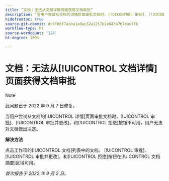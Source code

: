 ```yaml
---
title: ”文档：无法从文档详情页面获得文档审批“
description: “当用户尝试从文档的详情页面审批文档时，[!UICONTROL 审批]、[!UICONTROL 审批并更改]，和[!UICONTROL 拒绝]按钮不可用，用户无法对文档做出决定。”
hidefromtoc: true
source-git-commit: de7f66f7acba1a0ac32a1257b2e643a767eae7fb
workflow-type: ht
source-wordcount: '124'
ht-degree: 100%

---
```



# 文档：无法从[!UICONTROL 文档详情]页面获得文档审批

>[!NOTE]
>
>此问题已于 2022 年 9 月 7 日修复。

当用户尝试从文档的[!UICONTROL 详情]页面审批文档时，[!UICONTROL 审批]、[!UICONTROL 审批并更改]，和[!UICONTROL 拒绝]按钮不可用，用户无法对文档做出决定。

**解决方法**

点击工作项的[!UICONTROL 文档]列表中的文档。 [!UICONTROL 审批]、[!UICONTROL 审批并更改]，和[!UICONTROL 拒绝]按钮在[!UICONTROL 文档摘要]区域可用。

_首次报告于 2022 年 9 月 2 日。_

